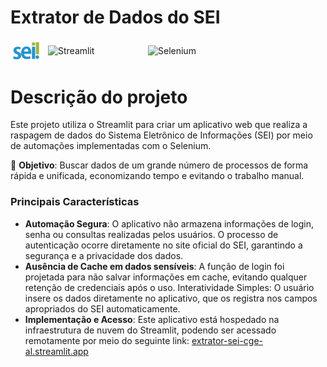 # Extrator de Dados do SEI

<div style="display: flex; align-items: center;">
    <img src="src/assets/Identidades%20visual/log_sei.png" alt="SEI" width="50" style="margin-right: 10px;">
    <img src="https://img.shields.io/badge/Streamlit-FF4B4B?style=for-the-badge&logo=Streamlit&logoColor=white" alt="Streamlit" width="150" style="margin-right: 10px;">
    <img src="https://img.shields.io/badge/Selenium-43B02A?style=for-the-badge&logo=Selenium&logoColor=white" alt="Selenium" width="140">
</div>

# Descrição do projeto

Este projeto utiliza o Streamlit para criar um aplicativo web que realiza a raspagem de dados do Sistema Eletrônico de Informações (SEI) por meio de automações implementadas com o Selenium.

:dart: **Objetivo**: Buscar dados de um grande número de processos de forma rápida e unificada, economizando tempo e evitando o trabalho manual.

### Principais Características
* **Automação Segura**: O aplicativo não armazena informações de login, senha ou consultas realizadas pelos usuários. O processo de autenticação ocorre diretamente no site oficial do SEI, garantindo a segurança e a privacidade dos dados.
* **Ausência de Cache em dados sensíveis**: A função de login foi projetada para não salvar informações em cache, evitando qualquer retenção de credenciais após o uso.
Interatividade Simples: O usuário insere os dados diretamente no aplicativo, que os registra nos campos apropriados do SEI automaticamente.
* **Implementação e Acesso**: Este aplicativo está hospedado na infraestrutura de nuvem do Streamlit, podendo ser acessado remotamente por meio do seguinte link: [extrator-sei-cge-al.streamlit.app](https://extrator-sei-cge-al.streamlit.app/)






